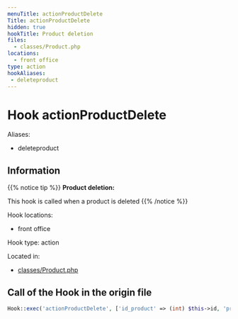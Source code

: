 ```yaml
---
menuTitle: actionProductDelete
Title: actionProductDelete
hidden: true
hookTitle: Product deletion
files:
  - classes/Product.php
locations:
  - front office
type: action
hookAliases:
 - deleteproduct
---
```


# Hook actionProductDelete

Aliases: 
 - deleteproduct



## Information

{{% notice tip %}}
**Product deletion:** 

This hook is called when a product is deleted
{{% /notice %}}

Hook locations: 
  - front office

Hook type: action

Located in: 
  - [classes/Product.php](https://github.com/PrestaShop/PrestaShop/blob/8.0.x/classes/Product.php)

## Call of the Hook in the origin file

```php
Hook::exec('actionProductDelete', ['id_product' => (int) $this->id, 'product' => $this])
```